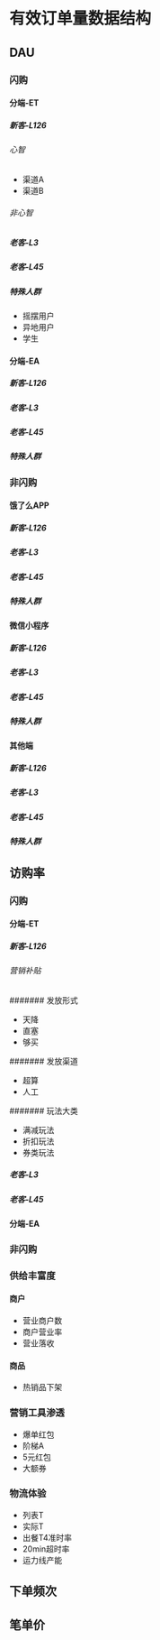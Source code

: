 # 有效订单量数据结构

## DAU
### 闪购
#### 分端-ET
##### 新客-L126
###### 心智
- 渠道A
- 渠道B
###### 非心智

##### 老客-L3
##### 老客-L45
##### 特殊人群
- 摇摆用户
- 异地用户
- 学生

#### 分端-EA
##### 新客-L126
##### 老客-L3
##### 老客-L45
##### 特殊人群

### 非闪购
#### 饿了么APP
##### 新客-L126
##### 老客-L3
##### 老客-L45
##### 特殊人群

#### 微信小程序
##### 新客-L126
##### 老客-L3
##### 老客-L45
##### 特殊人群

#### 其他端
##### 新客-L126
##### 老客-L3
##### 老客-L45
##### 特殊人群

## 访购率
### 闪购
#### 分端-ET
##### 新客-L126
###### 营销补贴

####### 发放形式
- 天降
- 直塞
- 够买


####### 发放渠道
- 超算
- 人工

####### 玩法大类
- 满减玩法
- 折扣玩法
- 券类玩法

##### 老客-L3
##### 老客-L45

#### 分端-EA

### 非闪购

### 供给丰富度
#### 商户
- 营业商户数
- 商户营业率
- 营业落收

#### 商品
- 热销品下架

### 营销工具渗透
- 爆单红包
- 阶梯A
- 5元红包
- 大额券

### 物流体验
- 列表T
- 实际T
- 出餐T4准时率
- 20min超时率
- 运力线产能

## 下单频次

## 笔单价